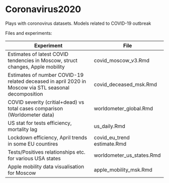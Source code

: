 # Coronavirus2020
Plays with coronovirus datasets. Models related to COVID-19 outbreak 


Files and experiments:

Experiment | File
---| ---
Estimates of latest COVID tendencies in Moscow, struct changes, Apple mobility | covid_moscow_v3.Rmd
Estimates of number COVID-19 related deceased in april 2020 in Moscow via STL seasonal decomposition | covid_deceased_msk.Rmd
COVID severity (critial+dead) vs total cases comparison (Worldometer data)  | worldometer_global.Rmd
US stat for tests efficiency, mortality lag  | us_daily.Rmd
Lockdown efficiency, April trends in some EU countires  | covid_eu_trend estimate.Rmd
Tests/Positives relationships etc. for various USA states | worldometer_us_states.Rmd
Apple mobility data visualisation for Moscow  | apple_mobility_msk.Rmd
